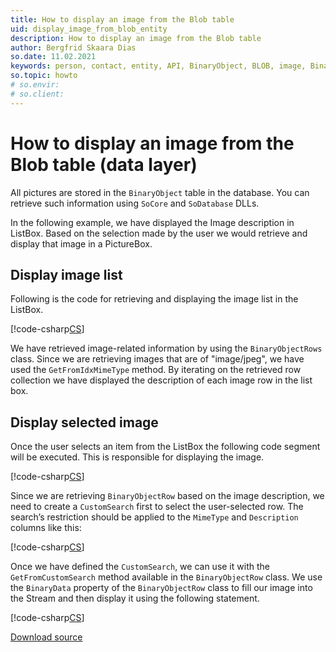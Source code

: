 ```yaml
---
title: How to display an image from the Blob table
uid: display_image_from_blob_entity
description: How to display an image from the Blob table
author: Bergfrid Skaara Dias
so.date: 11.02.2021
keywords: person, contact, entity, API, BinaryObject, BLOB, image, BinaryObjectRow, GetFromIdxMimeType
so.topic: howto
# so.envir:
# so.client:
---
```


# How to display an image from the Blob table (data layer)

All pictures are stored in the `BinaryObject` table in the database. You can retrieve such information using `SoCore` and `SoDatabase` DLLs.

In the following example, we have displayed the Image description in ListBox. Based on the selection made by the user we would retrieve and display that image in a PictureBox.

## Display image list

Following is the code for retrieving and displaying the image list in the ListBox.

[!code-csharp[CS](includes/displayimagelist-entity.cs)]

We have retrieved image-related information by using the `BinaryObjectRows` class. Since we are retrieving images that are of "image/jpeg", we have used the `GetFromIdxMimeType` method. By iterating on the retrieved row collection we have displayed the description of each image row in the list box.

## Display selected image

Once the user selects an item from the ListBox the following code segment will be executed. This is responsible for displaying the image.

[!code-csharp[CS](includes/display-image-entity.cs)]

Since we are retrieving `BinaryObjectRow` based on the image description, we need to create a `CustomSearch` first to select the user-selected row. The search’s restriction should be applied to the `MimeType` and `Description` columns like this:

[!code-csharp[CS](includes/display-image-entity.cs?range=18-20)]

Once we have defined the `CustomSearch`, we can use it with the `GetFromCustomSearch` method available in the `BinaryObjectRow` class. We use the `BinaryData` property of the `BinaryObjectRow` class to fill our image into the Stream and then display it using the following statement.

[!code-csharp[CS](includes/display-image-entity.cs?range=27)]

<a href="../../../../assets/downloads/api/blob-image.zip" download>Download source</a>
